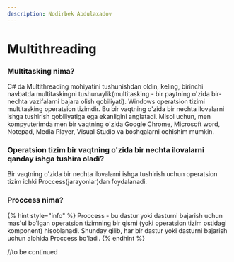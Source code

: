 ```yaml
---
description: Nodirbek Abdulaxadov
---
```


# Multithreading

### Multitasking nima?

C# da Multithreading mohiyatini tushunishdan oldin, keling, birinchi navbatda multitaskingni tushunaylik(multitasking - bir paytning o'zida bir-nechta vazifalarni bajara olish qobiliyati). Windows operatsion tizimi multitasking operatsion tizimdir. Bu bir vaqtning o'zida bir nechta ilovalarni ishga tushirish qobiliyatiga ega ekanligini anglatadi. Misol uchun, men kompyuterimda men bir vaqtning o'zida Google Chrome, Microsoft word, Notepad, Media Player, Visual Studio va boshqalarni ochishim mumkin.

### Operatsion tizim bir vaqtning o'zida bir nechta ilovalarni qanday ishga tushira oladi?

Bir vaqtning o'zida bir nechta ilovalarni ishga tushirish uchun operatsion tizim ichki Proccess(jarayonlar)dan foydalanadi.

### Proccess nima?

{% hint style="info" %} Proccess - bu dastur yoki dasturni bajarish uchun mas'ul bo'lgan operatsion tizimning bir qismi (yoki operatsion tizim ostidagi komponent) hisoblanadi. Shunday qilib, har bir dastur yoki dasturni bajarish uchun alohida Proccess bo'ladi. {% endhint %}

//to be continued
